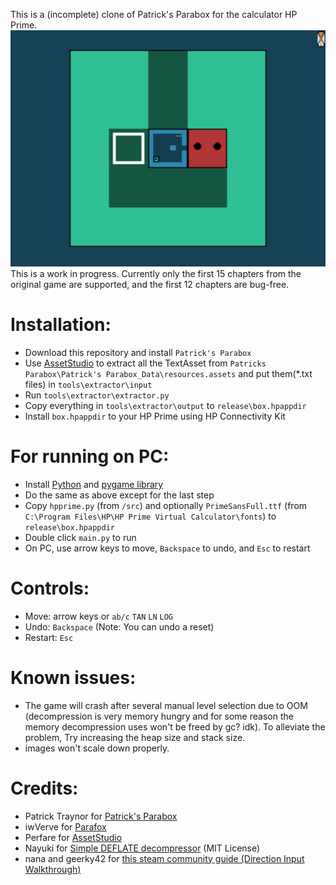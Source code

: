 This is a (incomplete) clone of Patrick's Parabox for the calculator HP Prime.
![Screenshot](doc/screenshot.png)
This is a work in progress. Currently only the first 15 chapters from the original game are supported, and the first 12 chapters are bug-free.

# Installation:
- Download this repository and install `Patrick's Parabox`
- Use [AssetStudio](https://github.com/Perfare/AssetStudio/releases) to extract all the TextAsset from
`Patricks Parabox\Patrick's Parabox_Data\resources.assets`
and put them(\*.txt files) in
`tools\extractor\input`
- Run `tools\extractor\extractor.py`
- Copy everything in `tools\extractor\output` to `release\box.hpappdir`
- Install `box.hpappdir` to your HP Prime using HP Connectivity Kit

# For running on PC:
- Install [Python](https://www.python.org) and [pygame library](https://www.pygame.org/docs/)
- Do the same as above except for the last step
- Copy `hpprime.py` (from `/src`) and optionally `PrimeSansFull.ttf` (from `C:\Program Files\HP\HP Prime Virtual Calculator\fonts`) to `release\box.hpappdir`
- Double click `main.py` to run
- On PC, use arrow keys to move, `Backspace` to undo, and `Esc` to restart

# Controls:
- Move: arrow keys or `ab/c` `TAN` `LN` `LOG`
- Undo: `Backspace` (Note: You can undo a reset)
- Restart: `Esc`

# Known issues:
- The game will crash after several manual level selection due to OOM (decompression is very memory hungry and for some reason the memory decompression uses won't be freed by gc? idk). To alleviate the problem, Try increasing the heap size and stack size.
- images won't scale down properly.

# Credits:
- Patrick Traynor for [Patrick's Parabox](https://store.steampowered.com/app/1260520/Patricks_Parabox/)
- iwVerve for [Parafox](https://github.com/iwVerve/Parafox)
- Perfare for [AssetStudio](https://github.com/Perfare/AssetStudio)
- Nayuki for [Simple DEFLATE decompressor](https://github.com/nayuki/Simple-DEFLATE-decompressor) (MIT License)
- nana and geerky42 for [this steam community guide (Direction Input Walkthrough)](https://steamcommunity.com/sharedfiles/filedetails/?id=2786724419)
